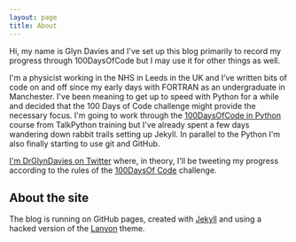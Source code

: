 ```yaml
---
layout: page
title: About
---
```


Hi, my name is Glyn Davies and I've set up this blog primarily to record my progress through 100DaysOfCode but I may use it for other things as well.

I'm a physicist working in the NHS in Leeds in the UK and I've written bits of code on and off since my early days with FORTRAN as an undergraduate in Manchester. I've been meaning to get up to speed with Python for a while and decided that the 100 Days of Code challenge might provide the necessary focus. I'm going to work through the [100DaysOfCode in Python](https://training.talkpython.fm/courses/details/100-days-of-code-in-python) course from TalkPython training but I've already spent a few days wandering down rabbit trails setting up Jekyll.  In parallel to the Python I'm also finally starting to use git and GitHub.

[I'm DrGlynDavies on Twitter](https://twitter.com/drglyndavies) where, in theory, I'll be tweeting my progress according to the rules of the [100DaysOf Code](http://www.100daysofcode.com) challenge.


## About the site ##

The blog is running on GitHub pages, created with [Jekyll](http://jekyllrb.com) and using a hacked version of the [Lanyon](http://lanyon.getpoole.com) theme.



